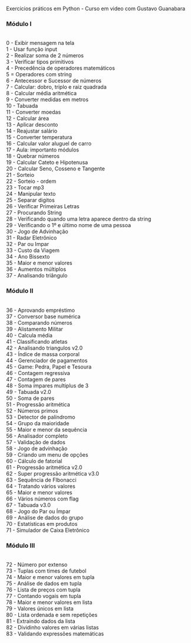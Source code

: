 Exercicios práticos em Python - Curso em video com Gustavo Guanabara

<h3> Módulo I </h3></br>
0 - Exibir mensagem na tela </br>
1 - Usar função input </br>
2 - Realizar soma de 2 números </br>
3 - Verificar tipos primitivos </br>
4 - Precedência de operadores matemáticos </br>
5 = Operadores com string </br>
6 - Antecessor e Sucessor de números </br>
7 - Calcular: dobro, triplo e raiz quadrada </br>
8 - Calcular média aritmética </br>
9 - Converter medidas em metros </br>
10 - Tabuada </br>
11 - Converter moedas </br>
12 - Calcular área </br>
13 - Aplicar desconto </br>
14 - Reajustar salário </br>
15 - Converter temperatura </br>
16 - Calcular valor aluguel de carro </br>
17 - Aula: importanto módulos </br>
18 - Quebrar números </br>
19 - Calcular Cateto e Hipotenusa </br>
20 - Calcular Seno, Cosseno e Tangente </br>
21 - Sorteio </br>
22 - Sorteio - ordem </br>
23 - Tocar mp3 </br>
24 - Manipular texto </br>
25 - Separar digitos </br>
26 - Verificar Primeiras Letras </br>
27 - Procurando String</br>
28 - Verificando quando uma letra aparece dentro da string</br>
29 - Verificando o 1º e último nome de uma pessoa</br>
30 - Jogo de Advinhação </br>
31 - Radar Eletrônico </br>
32 - Par ou Impar </br>
33 - Custo da Viagem </br>
34 - Ano Bissexto </br>
35 - Maior e menor valores </br>
36 - Aumentos múltiplos </br>
37 - Analisando triângulo </br>

<h3> Módulo II </h3></br>
36 - Aprovando empréstimo </br>
37 - Conversor base numérica </br>
38 - Comparando números </br>
39 - Alistamento Militar </br>
40 - Calcula média </br>
41 - Classificando atletas </br>
42 - Analisando triangulos v2.0 </br>
43 - Índice de massa corporal </br>
44 - Gerenciador de pagamentos </br>
45 - Game: Pedra, Papel e Tesoura </br>
46 - Contagem regressiva </br>
47 - Contagem de pares </br>
48 - Soma ímpares multiplus de 3 </br>
49 - Tabuada v2.0 </br>
50 - Soma de pares </br>
51 - Progressão aritmética </br>
52 - Números primos </br>
53 - Detector de palíndromo </br>
54 - Grupo da maioridade </br>
55 - Maior e menor da sequência </br>
56 - Analisador completo </br>
57 - Validação de dados </br>
58 - Jogo de advinhação </br>
59 - Criando um menu de opções </br>
60 - Cálculo de fatorial </br>
61 - Progressão aritmética v2.0 </br>
62 - Super progressão aritmética v3.0 </br>
63 - Sequência de FIbonacci </br>
64 - Tratando vários valores </br>
65 - Maior e menor valores </br>
66 - Vários números com flag </br>
67 - Tabuada v3.0 </br>
68 - Jogo do Par ou Ímpar </br>
69 - Análise de dados do grupo </br>
70 - Estatísticas em produtos </br>
71 - Simulador de Caixa Eletrônico </br>

<h3> Módulo III </h3></br>
72 - Número por extenso </br>
73 - Tuplas com times de futebol </br>
74 - Maior e menor valores em tupla </br>
75 - Análise de dados em tupla </br>
76 - Lista de preços com tupla </br>
77 - Contando vogais em tupla </br>
78 - Maior e menor valores em lista </br>
79 - Valores únicos em lista </br>
80 - Lista ordenada e sem repetições </br>
81 - Extraindo dados da lista </br>
82 - Dividinho valores em várias listas </br>
83 - Validando expressões matemáticas </br>

